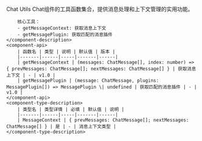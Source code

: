 <component-parts file-path="packages/ui/src/components/chat/utils">
    <component-name>
        Chat Utils
    </component-name>
    <component-description>
        Chat组件的工具函数集合，提供消息处理和上下文管理的实用功能。

        核心工具：
        - getMessageContext: 获取消息上下文
        - getMessagePlugin: 获取匹配的消息插件
    </component-description>
    <component-api>
        | 函数名 | 类型 | 说明 | 默认值 | 版本 |
        |-------|------|-----|-------|------|
        | getMessageContext | (messages: ChatMessage[], index: number) => { prevMessages: ChatMessage[]; nextMessages: ChatMessage[] } | 获取消息上下文 | - | v1.0 |
        | getMessagePlugin | (message: ChatMessage, plugins: MessagePlugin[]) => MessagePlugin \| undefined | 获取匹配的消息插件 | - | v1.0 |
    </component-api>
    <component-type-description>
        | 类型名 | 类型详情 | 必填 | 默认值 | 说明 |
        |-------|------|-----|-------|------|
        | MessageContext | { prevMessages: ChatMessage[]; nextMessages: ChatMessage[] } | 是 | - | 消息上下文类型 |
    </component-type-description>
 </component-parts>